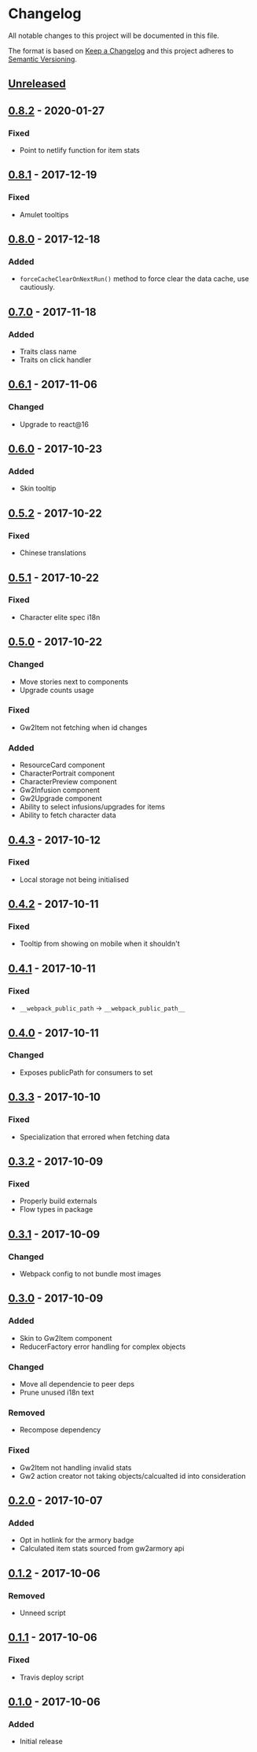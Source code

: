 # Changelog

All notable changes to this project will be documented in this file.

The format is based on [Keep a Changelog](http://keepachangelog.com/)
and this project adheres to [Semantic Versioning](http://semver.org/).

## [Unreleased][]

## [0.8.2][] - 2020-01-27
### Fixed
- Point to netlify function for item stats

## [0.8.1][] - 2017-12-19
### Fixed
- Amulet tooltips

## [0.8.0][] - 2017-12-18
### Added
- `forceCacheClearOnNextRun()` method to force clear the data cache, use cautiously.

## [0.7.0][] - 2017-11-18
### Added
- Traits class name
- Traits on click handler

## [0.6.1][] - 2017-11-06
### Changed
- Upgrade to react@16

## [0.6.0][] - 2017-10-23
### Added
- Skin tooltip

## [0.5.2][] - 2017-10-22
### Fixed
- Chinese translations

## [0.5.1][] - 2017-10-22
### Fixed
- Character elite spec i18n

## [0.5.0][] - 2017-10-22
### Changed
- Move stories next to components
- Upgrade counts usage

### Fixed
- Gw2Item not fetching when id changes

### Added
- ResourceCard component
- CharacterPortrait component
- CharacterPreview component
- Gw2Infusion component
- Gw2Upgrade component
- Ability to select infusions/upgrades for items
- Ability to fetch character data

## [0.4.3][] - 2017-10-12
### Fixed
- Local storage not being initialised

## [0.4.2][] - 2017-10-11
### Fixed
- Tooltip from showing on mobile when it shouldn't

## [0.4.1][] - 2017-10-11
### Fixed
- `__webpack_public_path` -> `__webpack_public_path__`

## [0.4.0][] - 2017-10-11
### Changed
- Exposes publicPath for consumers to set

## [0.3.3][] - 2017-10-10
### Fixed
- Specialization that errored when fetching data

## [0.3.2][] - 2017-10-09
### Fixed
- Properly build externals
- Flow types in package

## [0.3.1][] - 2017-10-09
### Changed
- Webpack config to not bundle most images

## [0.3.0][] - 2017-10-09
### Added
- Skin to Gw2Item component
- ReducerFactory error handling for complex objects

### Changed
- Move all dependencie to peer deps
- Prune unused i18n text

### Removed
- Recompose dependency

### Fixed
- Gw2Item not handling invalid stats
- Gw2 action creator not taking objects/calcualted id into consideration

## [0.2.0][] - 2017-10-07
### Added
- Opt in hotlink for the armory badge
- Calculated item stats sourced from gw2armory api

## [0.1.2][] - 2017-10-06
### Removed
- Unneed script

## [0.1.1][] - 2017-10-06
### Fixed
- Travis deploy script

## [0.1.0][] - 2017-10-06
### Added
- Initial release


[Unreleased]: https://github.com/madou/armory-component-ui/compare/v0.8.2...HEAD
[0.8.2]: https://github.com/madou/armory-component-ui/compare/v0.8.1...v0.8.2
[0.8.1]: https://github.com/madou/armory-component-ui/compare/v0.8.0...v0.8.1
[0.8.0]: https://github.com/madou/armory-component-ui/compare/v0.7.0...v0.8.0
[0.7.0]: https://github.com/madou/armory-component-ui/compare/v0.6.1...v0.7.0
[0.6.1]: https://github.com/madou/armory-component-ui/compare/v0.6.0...v0.6.1
[0.6.0]: https://github.com/madou/armory-component-ui/compare/v0.5.2...v0.6.0
[0.5.2]: https://github.com/madou/armory-component-ui/compare/v0.5.1...v0.5.2
[0.5.1]: https://github.com/madou/armory-component-ui/compare/v0.5.0...v0.5.1
[0.5.0]: https://github.com/madou/armory-component-ui/compare/v0.4.3...v0.5.0
[0.4.3]: https://github.com/madou/armory-component-ui/compare/v0.4.2...v0.4.3
[0.4.2]: https://github.com/madou/armory-component-ui/compare/v0.4.1...v0.4.2
[0.4.1]: https://github.com/madou/armory-component-ui/compare/v0.4.0...v0.4.1
[0.4.0]: https://github.com/madou/armory-component-ui/compare/v0.3.3...v0.4.0
[0.3.3]: https://github.com/madou/armory-component-ui/compare/v0.3.2...v0.3.3
[0.3.2]: https://github.com/madou/armory-component-ui/compare/v0.3.1...v0.3.2
[0.3.1]: https://github.com/madou/armory-component-ui/compare/v0.3.0...v0.3.1
[0.3.0]: https://github.com/madou/armory-component-ui/compare/v0.2.0...v0.3.0
[0.2.0]: https://github.com/madou/armory-component-ui/compare/v0.1.2...v0.2.0
[0.1.2]: https://github.com/madou/armory-component-ui/compare/v0.1.1...v0.1.2
[0.1.1]: https://github.com/madou/armory-component-ui/compare/v0.1.0...v0.1.1
[0.1.0]: https://github.com/madou/armory-component-ui/tree/v0.1.0
